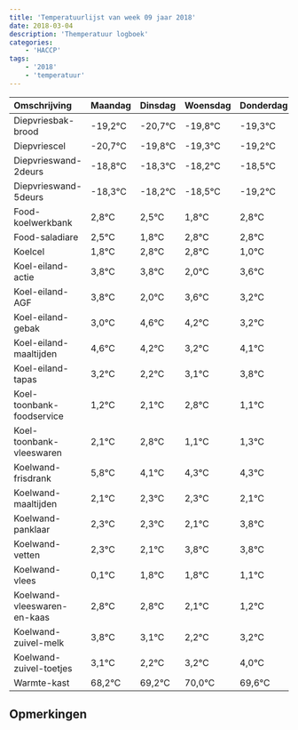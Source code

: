 ```yaml
---
title: 'Temperatuurlijst van week 09 jaar 2018'
date: 2018-03-04
description: 'Themperatuur logboek'
categories:
    - 'HACCP'
tags:
    - '2018'
    - 'temperatuur'
---
```

|Omschrijving|Maandag|Dinsdag|Woensdag|Donderdag|Vrijdag|Zaterdag|Zondag|
|:---|:---|:---|:---|:---|:---|:---|:---|
|Diepvriesbak-brood|-19,2°C|-20,7°C|-19,8°C|-19,3°C|-19,2°C|-19,5°C|-20,2°C|
|Diepvriescel|-20,7°C|-19,8°C|-19,3°C|-19,2°C|-19,5°C|-20,2°C|-19,2°C|
|Diepvrieswand-2deurs|-18,8°C|-18,3°C|-18,2°C|-18,5°C|-19,2°C|-18,2°C|-18,2°C|
|Diepvrieswand-5deurs|-18,3°C|-18,2°C|-18,5°C|-19,2°C|-18,2°C|-18,2°C|-20,0°C|
|Food-koelwerkbank|2,8°C|2,5°C|1,8°C|2,8°C|2,8°C|1,0°C|2,6°C|
|Food-saladiare|2,5°C|1,8°C|2,8°C|2,8°C|1,0°C|2,6°C|2,2°C|
|Koelcel|1,8°C|2,8°C|2,8°C|1,0°C|2,6°C|2,2°C|1,2°C|
|Koel-eiland-actie|3,8°C|3,8°C|2,0°C|3,6°C|3,2°C|2,2°C|3,1°C|
|Koel-eiland-AGF|3,8°C|2,0°C|3,6°C|3,2°C|2,2°C|3,1°C|3,8°C|
|Koel-eiland-gebak|3,0°C|4,6°C|4,2°C|3,2°C|4,1°C|4,8°C|3,1°C|
|Koel-eiland-maaltijden|4,6°C|4,2°C|3,2°C|4,1°C|4,8°C|3,1°C|3,3°C|
|Koel-eiland-tapas|3,2°C|2,2°C|3,1°C|3,8°C|2,1°C|2,3°C|2,3°C|
|Koel-toonbank-foodservice|1,2°C|2,1°C|2,8°C|1,1°C|1,3°C|1,3°C|1,1°C|
|Koel-toonbank-vleeswaren|2,1°C|2,8°C|1,1°C|1,3°C|1,3°C|1,1°C|2,8°C|
|Koelwand-frisdrank|5,8°C|4,1°C|4,3°C|4,3°C|4,1°C|5,8°C|5,8°C|
|Koelwand-maaltijden|2,1°C|2,3°C|2,3°C|2,1°C|3,8°C|3,8°C|3,1°C|
|Koelwand-panklaar|2,3°C|2,3°C|2,1°C|3,8°C|3,8°C|3,1°C|2,2°C|
|Koelwand-vetten|2,3°C|2,1°C|3,8°C|3,8°C|3,1°C|2,2°C|3,2°C|
|Koelwand-vlees|0,1°C|1,8°C|1,8°C|1,1°C|0,2°C|1,2°C|2,0°C|
|Koelwand-vleeswaren-en-kaas|2,8°C|2,8°C|2,1°C|1,2°C|2,2°C|3,0°C|2,6°C|
|Koelwand-zuivel-melk|3,8°C|3,1°C|2,2°C|3,2°C|4,0°C|3,6°C|2,0°C|
|Koelwand-zuivel-toetjes|3,1°C|2,2°C|3,2°C|4,0°C|3,6°C|2,0°C|2,3°C|
|Warmte-kast|68,2°C|69,2°C|70,0°C|69,6°C|68,0°C|68,3°C|69,8°C|

## Opmerkingen


